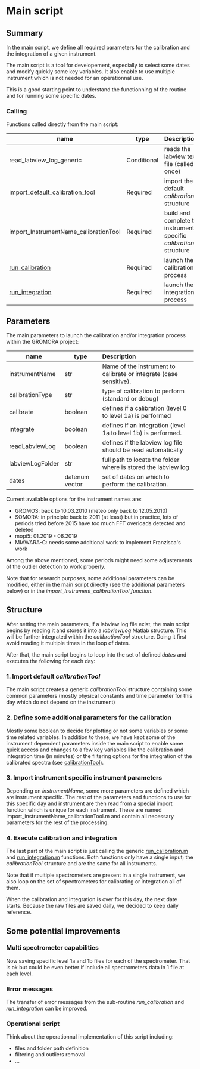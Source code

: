 # Main script

## Summary

In the main script, we define all required parameters for the calibration and
the integration of a given instrument. 

The main script is a tool for developement, especially to select some
dates and modify quickly some key variables. It also enable to use multiple
instrument which is not needed for an operationnal use. 

This is a good starting point to understand the functionning of the routine and
for running some specific dates.

### Calling 

Functions called directly from the main script: 

| name | type | Description |
|---|------|:-----------|
| read_labview_log_generic | Conditional | reads the labview text file (called once) 
| import_default_calibration_tool | Required | import the default *calibrationTool* structure 
| import_InstrumentName_calibrationTool | Required | build and complete the instrument specific *calibrationTool* structure
| [run_calibration](run_calibration.md) | Required | launch the calibration process 
| [run_integration](run_integration.md) | Required | launch the integration process 


## Parameters

The main parameters to launch the calibration and/or integration process within
the GROMORA project:

| name | type | Description |
|---|------|:-----------|
| instrumentName | str | Name of the instrument to calibrate or integrate (case sensitive). 
| calibrationType | str | type of calibration to perform (standard or debug) 
| calibrate | boolean | defines if a calibration (level 0 to level 1a) is performed
| integrate | boolean | defines if an integration (level 1a to level 1b) is performed.
| readLabviewLog | boolean | defines if the labview log file should be read automatically
| labviewLogFolder | str | full path to locate the folder where is stored the labview log
| dates | datenum vector  | set of dates on which to perform the calibration.

Current available options for the instrument names are:
* GROMOS: back to 10.03.2010 (meteo only back to 12.05.2010)
* SOMORA: in principle back to 2011 (at least) but in practice, lots of periods tried before 2015 have too much FFT overloads detected and deleted
* mopi5: 01.2019 - 06.2019
* MIAWARA-C: needs some additional work to implement Franzisca's work

Among the above mentioned, some periods might need some adjustements of the outlier detection to work properly.

Note that for research purposes, some additional parameters can be modified,
either in the main script directly (see the additional parameters below) or in
the *import_Instrument_calibrationTool function*.

## Structure

After setting the main parameters, if a labview log file exist, the main script
begins by reading it and stores it into a *labviewLog* Matlab structure. This
will be further integrated within the *calibrationTool* structure. Doing it first avoid reading it multiple times in the loop of dates.

After that, the main script begins to loop into the set of defined *dates* and
executes the following for each day:

### 1. Import default *calibrationTool*

The main script creates a generic *calibrationTool* structure containing
some common parameters (mostly physical constants and time parameter for this day which do not depend on the instrument)

### 2. Define some additional parameters for the calibration

Mostly some boolean to decide for plotting or not some variables or some time
related variables. In addition to these, we have kept some of the instrument
dependent parameters inside the main script to enable some quick access and
changes to a few key variables like the calibration and integration time (in
minutes) or the filtering options for the integration of the calibrated spectra
(see [calibrationTool](calibrationTool.md)).

### 3. Import instrument specific instrument parameters

Depending on *instrumentName*, some more parameters are defined which are
instrument specific. The rest of the parameters and functions to use for this
specific day and instrument are then read from a special import function which
is unique for each instrument. These are named
import\_instrumentName\_calibrationTool.m and contain all necessary parameters
for the rest of the processing. 

### 4. Execute calibration and integration

The last part of the main script is just calling the generic [run_calibration.m](run_calibration.md)
and [run_integration.m](run_integration.md) functions. Both functions only have a single input; the
*calibrationTool* structure and are the same for all instruments.

Note that if multiple spectrometers are present in a single instrument, we also
loop on the set of spectrometers for calibrating or integration all of them.

When the calibration and integration is over for this day, the next date starts.
Because the raw files are saved daily, we decided to keep daily reference.

## Some potential improvements

### Multi spectrometer capabilities 

Now saving specific level 1a and 1b files for each of the spectrometer. That is ok but could be even better if include all spectrometers data in 1 file at each level.

### Error messages

The transfer of error messages from the sub-routine *run_calibration* and *run_integration* can be improved.

### Operational script

Think about the operationnal implementation of this script including:
* files and folder path definition
* filtering and outliers removal
* ...

